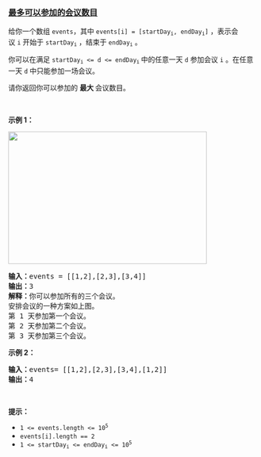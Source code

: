 ### [最多可以参加的会议数目](https://leetcode-cn.com/problems/maximum-number-of-events-that-can-be-attended)

<p>给你一个数组&nbsp;<code>events</code>，其中&nbsp;<code>events[i] = [startDay<sub>i</sub>, endDay<sub>i</sub>]</code>&nbsp;，表示会议&nbsp;<code>i</code>&nbsp;开始于&nbsp;<code>startDay<sub>i</sub></code>&nbsp;，结束于&nbsp;<code>endDay<sub>i</sub></code>&nbsp;。</p>

<p>你可以在满足&nbsp;<code>startDay<sub>i</sub>&nbsp;&lt;= d &lt;= endDay<sub>i</sub></code><sub>&nbsp;</sub>中的任意一天&nbsp;<code>d</code>&nbsp;参加会议&nbsp;<code>i</code>&nbsp;。在任意一天&nbsp;<code>d</code>&nbsp;中只能参加一场会议。</p>

<p>请你返回你可以参加的&nbsp;<strong>最大&nbsp;</strong>会议数目。</p>

<p>&nbsp;</p>

<p><strong>示例 1：</strong></p>

<p><img alt="" src="https://assets.leetcode-cn.com/aliyun-lc-upload/uploads/2020/02/16/e1.png" style="height: 267px; width: 400px;" /></p>

<pre>
<strong>输入：</strong>events = [[1,2],[2,3],[3,4]]
<strong>输出：</strong>3
<strong>解释：</strong>你可以参加所有的三个会议。
安排会议的一种方案如上图。
第 1 天参加第一个会议。
第 2 天参加第二个会议。
第 3 天参加第三个会议。
</pre>

<p><strong>示例 2：</strong></p>

<pre>
<strong>输入：</strong>events= [[1,2],[2,3],[3,4],[1,2]]
<strong>输出：</strong>4
</pre>

<p>&nbsp;</p>

<p><strong>提示：</strong>​​​​​​</p>

<ul>
	<li><code>1 &lt;= events.length &lt;= 10<sup>5</sup></code></li>
	<li><code>events[i].length == 2</code></li>
	<li><code>1 &lt;= startDay<sub>i</sub>&nbsp;&lt;= endDay<sub>i</sub>&nbsp;&lt;= 10<sup>5</sup></code></li>
</ul>
